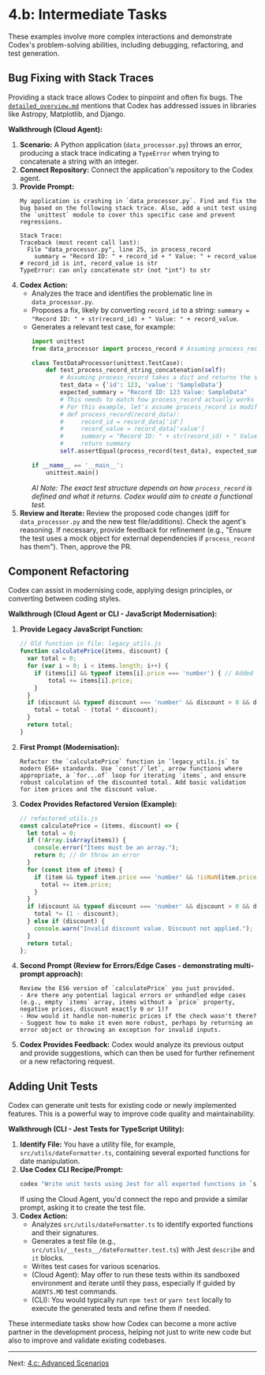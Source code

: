 # 4.b: Intermediate Tasks

These examples involve more complex interactions and demonstrate Codex's problem-solving abilities, including debugging, refactoring, and test generation.

## Bug Fixing with Stack Traces

Providing a stack trace allows Codex to pinpoint and often fix bugs. The [`detailed_overview.md`](../detailed_overview.md) mentions that Codex has addressed issues in libraries like Astropy, Matplotlib, and Django.

**Walkthrough (Cloud Agent):**

1.  **Scenario:** A Python application (`data_processor.py`) throws an error, producing a stack trace indicating a `TypeError` when trying to concatenate a string with an integer.
2.  **Connect Repository:** Connect the application's repository to the Codex agent.
3.  **Provide Prompt:**
    ```
    My application is crashing in `data_processor.py`. Find and fix the bug based on the following stack trace. Also, add a unit test using the `unittest` module to cover this specific case and prevent regressions.

    Stack Trace:
    Traceback (most recent call last):
      File "data_processor.py", line 25, in process_record
        summary = "Record ID: " + record_id + " Value: " + record_value # record_id is int, record_value is str
    TypeError: can only concatenate str (not "int") to str
    ```
4.  **Codex Action:**
    *   Analyzes the trace and identifies the problematic line in `data_processor.py`.
    *   Proposes a fix, likely by converting `record_id` to a string: `summary = "Record ID: " + str(record_id) + " Value: " + record_value`.
    *   Generates a relevant test case, for example:
        ```python
        import unittest
        from data_processor import process_record # Assuming process_record is importable

        class TestDataProcessor(unittest.TestCase):
            def test_process_record_string_concatenation(self):
                # Assuming process_record takes a dict and returns the summary string
                test_data = {'id': 123, 'value': 'SampleData'}
                expected_summary = "Record ID: 123 Value: SampleData" 
                # This needs to match how process_record actually works
                # For this example, let's assume process_record is modified to be testable:
                # def process_record(record_data):
                #     record_id = record_data['id']
                #     record_value = record_data['value']
                #     summary = "Record ID: " + str(record_id) + " Value: " + record_value
                #     return summary
                self.assertEqual(process_record(test_data), expected_summary)

        if __name__ == '__main__':
            unittest.main()
        ```
        *AI Note: The exact test structure depends on how `process_record` is defined and what it returns. Codex would aim to create a functional test.*
5.  **Review and Iterate:** Review the proposed code changes (diff for `data_processor.py` and the new test file/additions). Check the agent's reasoning. If necessary, provide feedback for refinement (e.g., "Ensure the test uses a mock object for external dependencies if `process_record` has them"). Then, approve the PR.

## Component Refactoring

Codex can assist in modernising code, applying design principles, or converting between coding styles.

**Walkthrough (Cloud Agent or CLI - JavaScript Modernisation):**

1.  **Provide Legacy JavaScript Function:**
    ```javascript
    // Old function in file: legacy_utils.js
    function calculatePrice(items, discount) {
      var total = 0;
      for (var i = 0; i < items.length; i++) {
        if (items[i] && typeof items[i].price === 'number') { // Added a check for robustness
            total += items[i].price;
        }
      }
      if (discount && typeof discount === 'number' && discount > 0 && discount < 1) { // Added discount validation
        total = total - (total * discount);
      }
      return total;
    }
    ```
2.  **First Prompt (Modernisation):**
    ```
    Refactor the `calculatePrice` function in `legacy_utils.js` to modern ES6+ standards. Use `const`/`let`, arrow functions where appropriate, a `for...of` loop for iterating `items`, and ensure robust calculation of the discounted total. Add basic validation for item prices and the discount value.
    ```
3.  **Codex Provides Refactored Version (Example):**
    ```javascript
    // refactored_utils.js
    const calculatePrice = (items, discount) => {
      let total = 0;
      if (!Array.isArray(items)) {
        console.error("Items must be an array.");
        return 0; // Or throw an error
      }
      for (const item of items) {
        if (item && typeof item.price === 'number' && !isNaN(item.price)) {
          total += item.price;
        }
      }
      if (discount && typeof discount === 'number' && discount > 0 && discount < 1) {
        total *= (1 - discount);
      } else if (discount) {
        console.warn("Invalid discount value. Discount not applied.");
      }
      return total;
    };
    ```
4.  **Second Prompt (Review for Errors/Edge Cases - demonstrating multi-prompt approach):**
    ```
    Review the ES6 version of `calculatePrice` you just provided.
    - Are there any potential logical errors or unhandled edge cases (e.g., empty `items` array, items without a `price` property, negative prices, discount exactly 0 or 1)?
    - How would it handle non-numeric prices if the check wasn't there?
    - Suggest how to make it even more robust, perhaps by returning an error object or throwing an exception for invalid inputs.
    ```
5.  **Codex Provides Feedback:** Codex would analyze its previous output and provide suggestions, which can then be used for further refinement or a new refactoring request.

## Adding Unit Tests

Codex can generate unit tests for existing code or newly implemented features. This is a powerful way to improve code quality and maintainability.

**Walkthrough (CLI - Jest Tests for TypeScript Utility):**

1.  **Identify File:** You have a utility file, for example, `src/utils/dateFormatter.ts`, containing several exported functions for date manipulation.
2.  **Use Codex CLI Recipe/Prompt:**
    ```bash
    codex "Write unit tests using Jest for all exported functions in `src/utils/dateFormatter.ts`. Ensure both success cases (valid inputs) and failure/edge cases (e.g., invalid date strings, null inputs, leap years if relevant) are covered. Mock any external dependencies like `Date.now()` if used, to ensure deterministic tests. Place the tests in `src/utils/__tests__/dateFormatter.test.ts`."
    ```
    If using the Cloud Agent, you'd connect the repo and provide a similar prompt, asking it to create the test file.
3.  **Codex Action:**
    *   Analyzes `src/utils/dateFormatter.ts` to identify exported functions and their signatures.
    *   Generates a test file (e.g., `src/utils/__tests__/dateFormatter.test.ts`) with Jest `describe` and `it` blocks.
    *   Writes test cases for various scenarios.
    *   (Cloud Agent): May offer to run these tests within its sandboxed environment and iterate until they pass, especially if guided by `AGENTS.MD` test commands.
    *   (CLI): You would typically run `npm test` or `yarn test` locally to execute the generated tests and refine them if needed.

These intermediate tasks show how Codex can become a more active partner in the development process, helping not just to write new code but also to improve and validate existing codebases.

---

Next: [4.c: Advanced Scenarios](./04_c_advanced_scenarios.md)